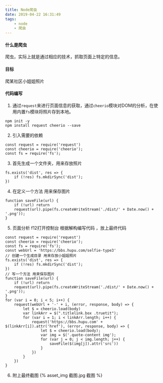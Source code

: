 ```yaml
---
title: Node爬虫
date: 2019-04-22 16:31:49
tags:
    - node
    - 爬虫
---
```


####  什么是爬虫
爬虫，实际上就是通过相应的技术，抓取页面上特定的信息。

#### 目标
爬某社区小姐姐照片

#### 代码编写
1. 通过`request`来进行页面信息的获取，通过`cheerio`模块对DOM的分析，在使用内置`fs`模块将照片存到本地。
```
npm init -y
npm install request cheerio --save
```
2. 引入需要的依赖
```
const request = require('request')
const cheerio = require('cheerio');
const fs = require('fs');
```
3. 首先生成一个文件夹，用来存放照片
```
fs.exists('dist', res => {
    if (!res) fs.mkdirSync('dist');
})
```
4. 在定义一个方法 用来保存图片
```
function saveFile(url) {
    if (!url) return
    request(url).pipe(fs.createWriteStream('./dist/' + Date.now() + '.png'));
}
```
5. 页面分析 f12打开控制台 根据解构编写代码 ，放上最终代码
```
const request = require('request')
const cheerio = require('cheerio');
const fs = require('fs');
const webUrl = 'https://bbs.hupu.com/selfie-type3'
// 创建一个生成目录 用来存放小姐姐照片
fs.exists('dist', res => {
    if (!res) fs.mkdirSync('dist');
})
// 写一个方法 用来保存图片
function saveFile(url) {
    if (!url) return
    request(url).pipe(fs.createWriteStream('./dist/' + Date.now() + '.png'));
}
for (var i = 0; i < 5; i++) {
    request(webUrl + '-' + i, (error, response, body) => {
        let $ = cheerio.load(body)
        var linkArr = $(".titlelink.box .truetit");
        for (var i = 1; i < linkArr.length; i++) {
            request('https://bbs.hupu.com' + $(linkArr[i]).attr('href'), (error, response, body) => {
                let $ = cheerio.load(body);
                var img = $('.quote-content img');
                for (var j = 0; j < img.length; j++) {
                    saveFile($(img[j]).attr('src'))
                }
            })
        }
    })
}
```
6. 附上最终截图
{% asset_img 截图.jpg 截图 %}